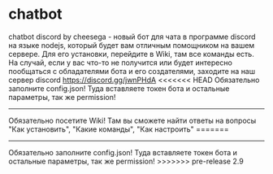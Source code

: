 # chatbot
chatbot discord by cheesega - новый бот для чата в программе discord на языке nodejs, который будет вам отличным помощником на вашем сервере. Для его установки, перейдите в Wiki, там все команды есть. На случай, если у вас что-то не получится или будет интересно пообщаться с обладателями бота и его создателями, заходите на наш сервер discord https://discord.gg/jwnPHdA
<<<<<<< HEAD
Обязательно заполните config.json! Туда вставляете токен бота и остальные параметры, так же permission!<br>
<hr>
Обязательно посетите Wiki! Там вы сможете найти ответы на вопросы "Как установить", "Какие команды", "Как настроить"
=======
<hr>
Обязательно заполните config.json! Туда вставляете токен бота и остальные параметры, так же permission!
>>>>>>> pre-release 2.9
